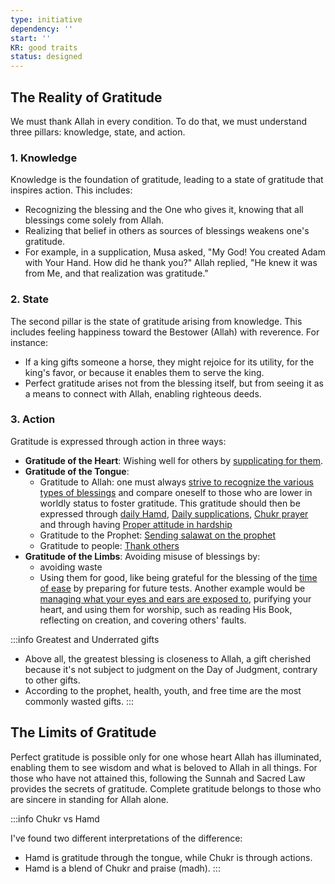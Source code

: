 ```yaml
---
type: initiative
dependency: ''
start: ''
KR: good traits
status: designed
---
```


## The Reality of Gratitude

We must thank Allah in every condition. To do that, we must understand three pillars: knowledge, state, and action.

### 1. Knowledge

Knowledge is the foundation of gratitude, leading to a state of gratitude that inspires action. This includes:

* Recognizing the blessing and the One who gives it, knowing that all blessings come solely from Allah.
* Realizing that belief in others as sources of blessings weakens one's gratitude.
* For example, in a supplication, Musa asked, "My God! You created Adam with Your Hand. How did he thank you?" Allah replied, "He knew it was from Me, and that realization was gratitude."

### 2. State

The second pillar is the state of gratitude arising from knowledge. This includes feeling happiness toward the Bestower (Allah) with reverence. For instance:

* If a king gifts someone a horse, they might rejoice for its utility, for the king's favor, or because it enables them to serve the king.
* Perfect gratitude arises not from the blessing itself, but from seeing it as a means to connect with Allah, enabling righteous deeds.

### 3. Action

Gratitude is expressed through action in three ways:

* **Gratitude of the Heart**: Wishing well for others by [supplicating for them](docs/sidebar1/Processes/Supplicate%20for%20other%20people%20alive%20or%20dead.md).
* **Gratitude of the Tongue**:
	* Gratitude to Allah: one must always [strive to recognize the various types of blessings](docs/sidebar1/Processes/Gratitude%20journalling.md) and compare oneself to those who are lower in worldly status to foster gratitude. This gratitude should then be expressed through [daily Hamd](docs/sidebar1/Processes/Hamd%20and%20thanking%20allah.md), [Daily supplications](docs/sidebar1/Processes/Say%20morning,%20evening%20and%20before%20sleeping%20supplications.md), [Chukr prayer](docs/sidebar1/Processes/Pray%20chukr%20nafil%20prayer.md) and through having [Proper attitude in hardship](docs/sidebar1/Processes/Attitude%20in%20affliction.md)
	* Gratitude to the Prophet: [Sending salawat on the prophet](docs/sidebar1/Processes/Sending%20salawat%20on%20the%20prophet.md)
	* Gratitude to people: [Thank others](docs/sidebar1/Processes/Thank%20people.md)
* **Gratitude of the Limbs**: Avoiding misuse of blessings by:
	* avoiding waste
	* Using them for good, like being grateful for the blessing of the [time of ease](docs/sidebar1/Processes/Build%20knowledge%20in%20free%20time.md) by preparing for future tests. Another example would be [managing what your eyes and ears are exposed to](docs/sidebar1/Processes/Guarding%20your%20eyes%20and%20ears.md), purifying your heart, and using them for worship, such as reading His Book, reflecting on creation, and covering others' faults.

:::info Greatest and Underrated gifts

* Above all, the greatest blessing is closeness to Allah, a gift cherished because it's not subject to judgment on the Day of Judgment, contrary to other gifts.
* According to the prophet, health, youth, and free time are the most commonly wasted gifts.
:::

## The Limits of Gratitude

Perfect gratitude is possible only for one whose heart Allah has illuminated, enabling them to see wisdom and what is beloved to Allah in all things. For those who have not attained this, following the Sunnah and Sacred Law provides the secrets of gratitude. Complete gratitude belongs to those who are sincere in standing for Allah alone.

:::info Chukr vs Hamd

I've found two different interpretations of the difference:

* Hamd is gratitude through the tongue, while Chukr is through actions.
* Hamd is a blend of Chukr and praise (madh).
:::
